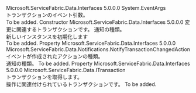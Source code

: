 <Type Name="NotifyTransactionChangedEventArgs" FullName="Microsoft.ServiceFabric.Data.Notifications.NotifyTransactionChangedEventArgs">
  <TypeSignature Language="C#" Value="public class NotifyTransactionChangedEventArgs : EventArgs" />
  <TypeSignature Language="ILAsm" Value=".class public auto ansi beforefieldinit NotifyTransactionChangedEventArgs extends System.EventArgs" />
  <TypeSignature Language="DocId" Value="T:Microsoft.ServiceFabric.Data.Notifications.NotifyTransactionChangedEventArgs" />
  <TypeSignature Language="VB.NET" Value="Public Class NotifyTransactionChangedEventArgs&#xA;Inherits EventArgs" />
  <TypeSignature Language="F#" Value="type NotifyTransactionChangedEventArgs = class&#xA;    inherit EventArgs" />
  <AssemblyInfo>
    <AssemblyName>Microsoft.ServiceFabric.Data.Interfaces</AssemblyName>
    <AssemblyVersion>5.0.0.0</AssemblyVersion>
  </AssemblyInfo>
  <Base>
    <BaseTypeName>System.EventArgs</BaseTypeName>
  </Base>
  <Interfaces />
  <Docs>
    <summary>
            トランザクションのイベント引数。
            </summary>
    <remarks>To be added.</remarks>
  </Docs>
  <Members>
    <Member MemberName=".ctor">
      <MemberSignature Language="C#" Value="public NotifyTransactionChangedEventArgs (Microsoft.ServiceFabric.Data.ITransaction transaction, Microsoft.ServiceFabric.Data.Notifications.NotifyTransactionChangedAction action);" />
      <MemberSignature Language="ILAsm" Value=".method public hidebysig specialname rtspecialname instance void .ctor(class Microsoft.ServiceFabric.Data.ITransaction transaction, valuetype Microsoft.ServiceFabric.Data.Notifications.NotifyTransactionChangedAction action) cil managed" />
      <MemberSignature Language="DocId" Value="M:Microsoft.ServiceFabric.Data.Notifications.NotifyTransactionChangedEventArgs.#ctor(Microsoft.ServiceFabric.Data.ITransaction,Microsoft.ServiceFabric.Data.Notifications.NotifyTransactionChangedAction)" />
      <MemberSignature Language="VB.NET" Value="Public Sub New (transaction As ITransaction, action As NotifyTransactionChangedAction)" />
      <MemberSignature Language="F#" Value="new Microsoft.ServiceFabric.Data.Notifications.NotifyTransactionChangedEventArgs : Microsoft.ServiceFabric.Data.ITransaction * Microsoft.ServiceFabric.Data.Notifications.NotifyTransactionChangedAction -&gt; Microsoft.ServiceFabric.Data.Notifications.NotifyTransactionChangedEventArgs" Usage="new Microsoft.ServiceFabric.Data.Notifications.NotifyTransactionChangedEventArgs (transaction, action)" />
      <MemberType>Constructor</MemberType>
      <AssemblyInfo>
        <AssemblyName>Microsoft.ServiceFabric.Data.Interfaces</AssemblyName>
        <AssemblyVersion>5.0.0.0</AssemblyVersion>
      </AssemblyInfo>
      <Parameters>
        <Parameter Name="transaction" Type="Microsoft.ServiceFabric.Data.ITransaction" />
        <Parameter Name="action" Type="Microsoft.ServiceFabric.Data.Notifications.NotifyTransactionChangedAction" />
      </Parameters>
      <Docs>
        <param name="transaction">変更に関連するトランザクションです。</param>
        <param name="action">通知の種類。</param>
        <summary>
            新しいインスタンスを初期化します<cref name="NotifyStateManagerSingleEntityChangedEventArgs" /></summary>
        <remarks>To be added.</remarks>
      </Docs>
    </Member>
    <Member MemberName="Action">
      <MemberSignature Language="C#" Value="public Microsoft.ServiceFabric.Data.Notifications.NotifyTransactionChangedAction Action { get; }" />
      <MemberSignature Language="ILAsm" Value=".property instance valuetype Microsoft.ServiceFabric.Data.Notifications.NotifyTransactionChangedAction Action" />
      <MemberSignature Language="DocId" Value="P:Microsoft.ServiceFabric.Data.Notifications.NotifyTransactionChangedEventArgs.Action" />
      <MemberSignature Language="VB.NET" Value="Public ReadOnly Property Action As NotifyTransactionChangedAction" />
      <MemberSignature Language="F#" Value="member this.Action : Microsoft.ServiceFabric.Data.Notifications.NotifyTransactionChangedAction" Usage="Microsoft.ServiceFabric.Data.Notifications.NotifyTransactionChangedEventArgs.Action" />
      <MemberType>Property</MemberType>
      <AssemblyInfo>
        <AssemblyName>Microsoft.ServiceFabric.Data.Interfaces</AssemblyName>
        <AssemblyVersion>5.0.0.0</AssemblyVersion>
      </AssemblyInfo>
      <ReturnValue>
        <ReturnType>Microsoft.ServiceFabric.Data.Notifications.NotifyTransactionChangedAction</ReturnType>
      </ReturnValue>
      <Docs>
        <summary>
            イベントが作成されたアクションの種類。
            </summary>
        <value>
            通知の種類。
            </value>
        <remarks>To be added.</remarks>
      </Docs>
    </Member>
    <Member MemberName="Transaction">
      <MemberSignature Language="C#" Value="public Microsoft.ServiceFabric.Data.ITransaction Transaction { get; }" />
      <MemberSignature Language="ILAsm" Value=".property instance class Microsoft.ServiceFabric.Data.ITransaction Transaction" />
      <MemberSignature Language="DocId" Value="P:Microsoft.ServiceFabric.Data.Notifications.NotifyTransactionChangedEventArgs.Transaction" />
      <MemberSignature Language="VB.NET" Value="Public ReadOnly Property Transaction As ITransaction" />
      <MemberSignature Language="F#" Value="member this.Transaction : Microsoft.ServiceFabric.Data.ITransaction" Usage="Microsoft.ServiceFabric.Data.Notifications.NotifyTransactionChangedEventArgs.Transaction" />
      <MemberType>Property</MemberType>
      <AssemblyInfo>
        <AssemblyName>Microsoft.ServiceFabric.Data.Interfaces</AssemblyName>
        <AssemblyVersion>5.0.0.0</AssemblyVersion>
      </AssemblyInfo>
      <ReturnValue>
        <ReturnType>Microsoft.ServiceFabric.Data.ITransaction</ReturnType>
      </ReturnValue>
      <Docs>
        <summary>
            トランザクションを取得します。
            </summary>
        <value>
            操作に関連付けられているトランザクションです。
            </value>
        <remarks>To be added.</remarks>
      </Docs>
    </Member>
  </Members>
</Type>